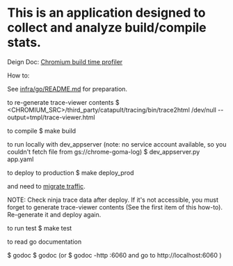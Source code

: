 # This is an application designed to collect and analyze build/compile stats.

Deign Doc: [Chromium build time profiler](https://docs.google.com/a/chromium.org/document/d/16TdPTIIZbtAarXZIMJdiT9CePG5WYCrdxm5u9UuHXNY/edit#heading=h.xgjl2srtytjt)

How to:

See [infra/go/README.md](../../../../README.md) for preparation.

 to re-generate trace-viewer contents
  $ <CHROMIUM_SRC>/third_party/catapult/tracing/bin/trace2html /dev/null --output=tmpl/trace-viewer.html

 to compile
   $ make build

 to run locally with dev_appserver
 (note: no service account available, so you couldn't
  fetch file from gs://chrome-goma-log)
   $ dev_appserver.py app.yaml

 to deploy to production
  $ make deploy_prod

 and need to [migrate traffic](https://cloud.google.com/appengine/docs/standard/go/migrating-traffic).

 NOTE: Check ninja trace data after deploy. If it's not accessible,
 you must forget to generate trace-viewer contents (See the first item of
 this how-to). Re-generate it and deploy again.

 to run test
  $ make test

 to read go documentation

  $ godoc <package>
  $ godoc <package> <symbol>
 (or
  $ godoc -http :6060
 and go to http://localhost:6060
 )
